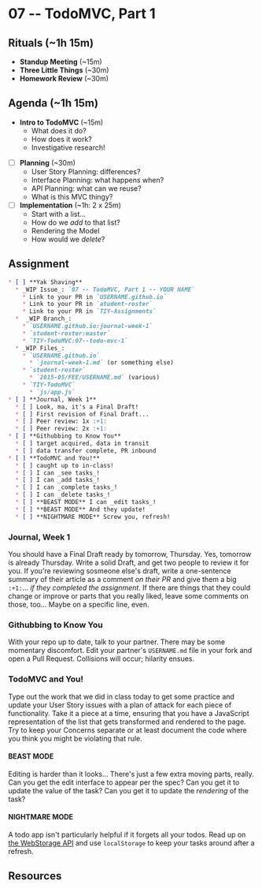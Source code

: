 # 07 -- TodoMVC, Part 1

## Rituals (~1h 15m)

* **Standup Meeting** (~15m)
* **Three Little Things** (~30m)
* **Homework Review** (~30m)

## Agenda (~1h 15m)

* **Intro to TodoMVC** (~15m)
  * What does it do?
  * How does it work?
  * Investigative research!
* [ ] **Planning** (~30m)
  * User Story Planning: differences?
  * Interface Planning: what happens when?
  * API Planning: what can we reuse?
  * What is this MVC thingy?
* [ ] **Implementation** (~1h: 2 x 25m)
  * Start with a list...
  * How do we _add_ to that list?
  * Rendering the Model
  * How would we _delete_?

## Assignment

```markdown
* [ ] **Yak Shaving**
  * _WIP Issue_: `07 -- TodoMVC, Part 1 -- YOUR NAME`
    * Link to your PR in `USERNAME.github.io`
    * Link to your PR in `atudent-roster`
    * Link to your PR in `TIY-Assignments`
  *  _WIP Branch_:
    * `USERNAME.github.io:journal-week-1`
    * `student-roster:master`
    * `TIY-TodoMVC:07--todo-mvc-1`
  * _WIP Files_:
    * `USERNAME.github.io`
      * `journal-week-1.md` (or something else)
    * `student-roster`
      * `2015-05/FEE/USERNAME.md` (various)
    * `TIY-TodoMVC`
      * `js/app.js`
* [ ] **Journal, Week 1**
  * [ ] Look, ma, it's a Final Draft!
  * [ ] First revision of Final Draft...
  * [ ] Peer review: 1x :+1:
  * [ ] Peer review: 2x :+1:
* [ ] **Githubbing to Know You**
  * [ ] target acquired, data in transit
  * [ ] data transfer complete, PR inbound
* [ ] **TodoMVC and You!**
  * [ ] caught up to in-class!
  * [ ] I can _see tasks_!
  * [ ] I can _add tasks_!
  * [ ] I can _complete tasks_!
  * [ ] I can _delete tasks_!
  * [ ] **BEAST MODE** I can _edit tasks_!
  * [ ] **BEAST MODE** And they update!
  * [ ] **NIGHTMARE MODE** Screw you, refresh!
```

### Journal, Week 1

You should have a Final Draft ready by tomorrow, Thursday. Yes, tomorrow is already Thursday. Write a solid Draft, and get two people to review it for you. If you're reviewing sosmeone else's draft, write a one-sentence summary of their article as a comment _on their PR_ and give them a big `:+1:`... _if they completed the assignment_. If there are things that they could change or improve or parts that you really liked, leave some comments on those, too... Maybe on a specific line, even.

### Githubbing to Know You

With your repo up to date, talk to your partner. There may be some momentary discomfort. Edit your partner's `USERNAME.md` file in your fork and open a Pull Request. Collisions will occur; hilarity ensues.

### TodoMVC and You!

Type out the work that we did in class today to get some practice and update your User Story issues with a plan of attack for each piece of functionality. Take it a piece at a time, ensuring that you have a JavaScript representation of the list that gets transformed and rendered to the page. Try to keep your Concerns separate or at least document the code where you think you might be violating that rule.

#### BEAST MODE

Editing is harder than it looks... There's just a few extra moving parts, really. Can you get the edit interface to appear per the spec? Can you get it to update the value of the task? Can you get it to update the _rendering_ of the task?

#### NIGHTMARE MODE

A todo app isn't particularly helpful if it forgets all your todos. Read up on [the WebStorage API](https://developer.mozilla.org/en-US/docs/Web/API/Web_Storage_API/Using_the_Web_Storage_API) and use `localStorage` to keep your tasks around after a refresh.

## Resources


